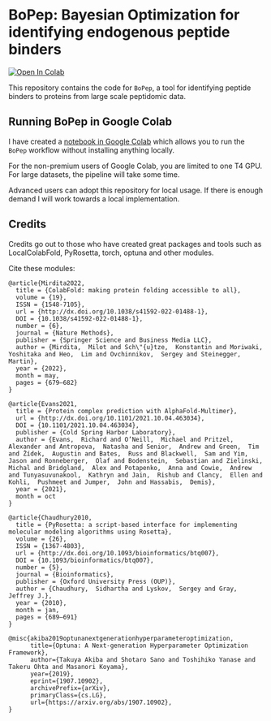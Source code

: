 # BoPep: Bayesian Optimization for identifying endogenous peptide binders

[![Open In Colab](https://colab.research.google.com/assets/colab-badge.svg)](https://colab.research.google.com/github/ErikHartman/BoPep/blob/main/BoPep.ipynb)

This repository contains the code for `BoPep`, a tool for identifying peptide binders to proteins from large scale peptidomic data.

## Running BoPep in Google Colab
I have created a [notebook in Google Colab](https://colab.research.google.com/github/ErikHartman/BoPep/blob/main/BoPep.ipynb) which allows you to run the `BoPep` workflow without installing anything locally.

For the non-premium users of Google Colab, you are limited to one T4 GPU. For large datasets, the pipeline will take some time.

Advanced users can adopt this repository for local usage. If there is enough demand I will work towards a local implementation.

## Credits
Credits go out to those who have created great packages and tools such as LocalColabFold, PyRosetta, torch, optuna and other modules.

Cite these modules:
```
@article{Mirdita2022,
  title = {ColabFold: making protein folding accessible to all},
  volume = {19},
  ISSN = {1548-7105},
  url = {http://dx.doi.org/10.1038/s41592-022-01488-1},
  DOI = {10.1038/s41592-022-01488-1},
  number = {6},
  journal = {Nature Methods},
  publisher = {Springer Science and Business Media LLC},
  author = {Mirdita,  Milot and Sch\"{u}tze,  Konstantin and Moriwaki,  Yoshitaka and Heo,  Lim and Ovchinnikov,  Sergey and Steinegger,  Martin},
  year = {2022},
  month = may,
  pages = {679–682}
}

@article{Evans2021,
  title = {Protein complex prediction with AlphaFold-Multimer},
  url = {http://dx.doi.org/10.1101/2021.10.04.463034},
  DOI = {10.1101/2021.10.04.463034},
  publisher = {Cold Spring Harbor Laboratory},
  author = {Evans,  Richard and O’Neill,  Michael and Pritzel,  Alexander and Antropova,  Natasha and Senior,  Andrew and Green,  Tim and Žídek,  Augustin and Bates,  Russ and Blackwell,  Sam and Yim,  Jason and Ronneberger,  Olaf and Bodenstein,  Sebastian and Zielinski,  Michal and Bridgland,  Alex and Potapenko,  Anna and Cowie,  Andrew and Tunyasuvunakool,  Kathryn and Jain,  Rishub and Clancy,  Ellen and Kohli,  Pushmeet and Jumper,  John and Hassabis,  Demis},
  year = {2021},
  month = oct 
}

@article{Chaudhury2010,
  title = {PyRosetta: a script-based interface for implementing molecular modeling algorithms using Rosetta},
  volume = {26},
  ISSN = {1367-4803},
  url = {http://dx.doi.org/10.1093/bioinformatics/btq007},
  DOI = {10.1093/bioinformatics/btq007},
  number = {5},
  journal = {Bioinformatics},
  publisher = {Oxford University Press (OUP)},
  author = {Chaudhury,  Sidhartha and Lyskov,  Sergey and Gray,  Jeffrey J.},
  year = {2010},
  month = jan,
  pages = {689–691}
}

@misc{akiba2019optunanextgenerationhyperparameteroptimization,
      title={Optuna: A Next-generation Hyperparameter Optimization Framework}, 
      author={Takuya Akiba and Shotaro Sano and Toshihiko Yanase and Takeru Ohta and Masanori Koyama},
      year={2019},
      eprint={1907.10902},
      archivePrefix={arXiv},
      primaryClass={cs.LG},
      url={https://arxiv.org/abs/1907.10902}, 
}

```

